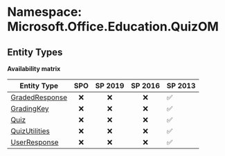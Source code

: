 # Namespace: Microsoft.Office.Education.QuizOM

## Entity Types

**Availability matrix**

Entity Type | SPO | SP 2019 | SP 2016 | SP 2013
----------|:---:|:-------:|:-------:|:-------
[GradedResponse](./EntityTypes/GradedResponse.md) | ❌ | ❌ | ❌ | ✅
[GradingKey](./EntityTypes/GradingKey.md) | ❌ | ❌ | ❌ | ✅
[Quiz](./EntityTypes/Quiz.md) | ❌ | ❌ | ❌ | ✅
[QuizUtilities](./EntityTypes/QuizUtilities.md) | ❌ | ❌ | ❌ | ✅
[UserResponse](./EntityTypes/UserResponse.md) | ❌ | ❌ | ❌ | ✅
